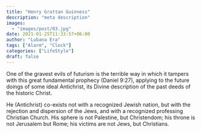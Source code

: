 ```yaml
---
title: "Henry Grattan Guinness"
description: "meta description"
images:
  - "images/post/03.jpg"
date: 2021-01-25T11:33:57+06:00
author: "Lubana Era"
tags: ["Alarm", "Clock"]
categories: ["LifeStyle"]
draft: false
---
```


One of the gravest evils of futurism is the terrible way in which it tampers with this great fundamental prophecy (Daniel 9:27), applying to the future doings of some ideal Antichrist, its Divine description of the past deeds of the historic Christ.

He (Antichrist) co-exists not with a recognized Jewish nation, but with the rejection and dispersion of the Jews, and with a recognized professing Christian Church. His sphere is not Palestine, but Christendom; his throne is not Jerusalem but Rome; his victims are not Jews, but Christians.
